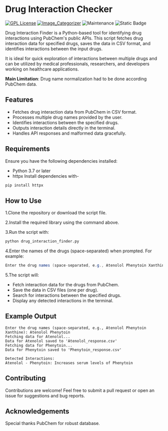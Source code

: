 
# Drug Interaction Checker
[![GPL License](https://img.shields.io/badge/license-MIT-violet.svg)](https://opensource.org/license/mit) [![Image_Categorizer](https://img.shields.io/badge/source-GitHub-303030.svg?style=flat-square)](https://github.com/agnivadas/Ranklist_Evaluator) ![Maintenance](https://img.shields.io/maintenance/yes/2024) ![Static Badge](https://img.shields.io/badge/contributions-welcome-blue)

Drug Interaction Finder is a Python-based tool for identifying drug interactions using PubChem's public APIs. This script fetches drug interaction data for specified drugs, saves the data in CSV format, and identifies interactions between the input drugs.

It is ideal for quick exploration of interactions between multiple drugs and can be utilized by medical professionals, researchers, and developers working on healthcare applications.

**Main Limitation**: Drug name normalization had to be done according PubChem data.
## Features

- Fetches drug interaction data from PubChem in CSV format.
- Processes multiple drug names provided by the user.
- Identifies interactions between the specified drugs.
- Outputs interaction details directly in the terminal.
- Handles API responses and malformed data gracefully.



## Requirements

Ensure you have the following dependencies installed:

- Python 3.7 or later
- httpx
Install dependencies with-

```bash
pip install httpx

```
## How to Use
1.Clone the repository or download the script file.

2.Install the required library using the command above.

3.Run the script with:
```bash
python drug_interaction_finder.py

```
4.Enter the names of the drugs (space-separated) when prompted. For example:
```java
Enter the drug names (space-separated, e.g., Atenolol Phenytoin Xanthine):
```
5.The script will:
- Fetch interaction data for the drugs from PubChem.
- Save the data in CSV files (one per drug).
- Search for interactions between the specified drugs.
- Display any detected interactions in the terminal.
## Example Output

```
Enter the drug names (space-separated, e.g., Atenolol Phenytoin Xanthine): Atenolol Phenytoin
Fetching data for Atenolol...
Data for Atenolol saved to 'Atenolol_response.csv'
Fetching data for Phenytoin...
Data for Phenytoin saved to 'Phenytoin_response.csv'

Detected Interactions:
Atenolol - Phenytoin: Increases serum levels of Phenytoin
```
## Contributing

Contributions are welcome! Feel free to submit a pull request or open an issue for suggestions and bug reports.



## Acknowledgements

Special thanks PubChem for robust database.

